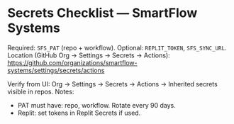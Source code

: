 # Secrets Checklist — SmartFlow Systems
Required: `SFS_PAT` (repo + workflow). Optional: `REPLIT_TOKEN`, `SFS_SYNC_URL`.
Location (GitHub Org → Settings → Secrets → Actions): https://github.com/organizations/smartflow-systems/settings/secrets/actions

Verify from UI: Org → Settings → Secrets → Actions → Inherited secrets visible in repos.
Notes:
- PAT must have: repo, workflow. Rotate every 90 days.
- Replit: set tokens in Replit Secrets if used.
